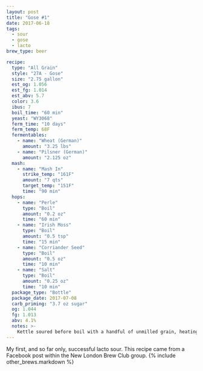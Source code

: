 ```yaml
---
layout: post
title: "Gose #1"
date: 2017-06-18
tags:
  - sour
  - gose
  - lacto
brew_type: beer

recipe:
  type: "All Grain"
  style: "27A - Gose"
  size: "2.75 gallon"
  est_og: 1.056
  est_fg: 1.014
  est_abv: 5.7
  color: 3.6
  ibus: 7
  boil_time: "60 min"
  yeast: "WY3068"
  ferm_time: "10 days"
  ferm_temp: 68F
  fermentables:
    - name: "Wheat (German)"
      amount: "3.25 lbs"
    - name: "Pilsner (German)"
      amount: "2.125 oz"
  mash:
    - name: "Mash In"
      strike_temp: "161F"
      amount: "7 qts"
      target_temp: "151F"
      time: "90 min"
  hops:
    - name: "Perle"
      type: "Boil"
      amount: "0.2 oz"
      time: "60 min"
    - name: "Irish Moss"
      type: "Boil"
      amount: "0.5 tsp"
      time: "15 min"
    - name: "Corriander Seed"
      type: "Boil"
      amount: "0.5 oz"
      time: "10 min"
    - name: "Salt"
      type: "Boil"
      amount: "0.25 oz"
      time: "10 min"
  package_type: "Bottle"
  package_date: 2017-07-08
  carb_priming: "3.7 oz sugar"
  og: 1.044
  fg: 1.013
  abv: 4.1%
  notes: >-
    Kettle soured before boil with a handful of unmilled grain, heating pad kept wort @ 100F for ~5 days.
---
```

My first, and so far only, successful lacto sour. This recipe came from a Facebook post within the New London Brew Club group.
{% include other_brews.markdown %}

